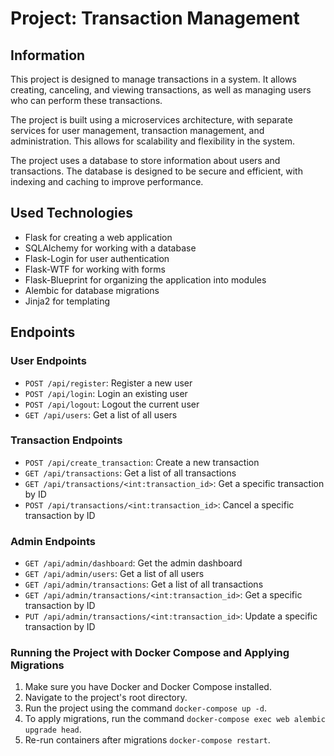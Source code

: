 # Project: Transaction Management

## Information

This project is designed to manage transactions in a system. It allows creating, canceling, and viewing transactions, as well as managing users who can perform these transactions.

The project is built using a microservices architecture, with separate services for user management, transaction management, and administration. This allows for scalability and flexibility in the system.

The project uses a database to store information about users and transactions. The database is designed to be secure and efficient, with indexing and caching to improve performance.

## Used Technologies

* Flask for creating a web application
* SQLAlchemy for working with a database
* Flask-Login for user authentication
* Flask-WTF for working with forms
* Flask-Blueprint for organizing the application into modules
* Alembic for database migrations
* Jinja2 for templating

## Endpoints

### User Endpoints

* `POST /api/register`: Register a new user
* `POST /api/login`: Login an existing user
* `POST /api/logout`: Logout the current user
* `GET /api/users`: Get a list of all users

### Transaction Endpoints

* `POST /api/create_transaction`: Create a new transaction
* `GET /api/transactions`: Get a list of all transactions
* `GET /api/transactions/<int:transaction_id>`: Get a specific transaction by ID
* `POST /api/transactions/<int:transaction_id>`: Cancel a specific transaction by ID

### Admin Endpoints

* `GET /api/admin/dashboard`: Get the admin dashboard
* `GET /api/admin/users`: Get a list of all users
* `GET /api/admin/transactions`: Get a list of all transactions
* `GET /api/admin/transactions/<int:transaction_id>`: Get a specific transaction by ID
* `PUT /api/admin/transactions/<int:transaction_id>`: Update a specific transaction by ID

### Running the Project with Docker Compose and Applying Migrations

1. Make sure you have Docker and Docker Compose installed.
2. Navigate to the project's root directory.
3. Run the project using the command `docker-compose up -d`.
4. To apply migrations, run the command `docker-compose exec web alembic upgrade head`.
5. Re-run containers after migrations `docker-compose restart`.








